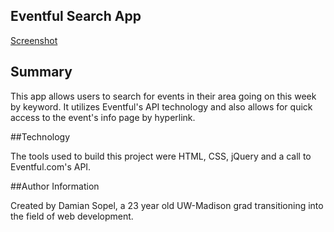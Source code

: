 ## Eventful Search App

[Screenshot](http://imgur.com/a/BR5tF)

## Summary

This app allows users to search for events in their area going on this week by keyword. It utilizes Eventful's API technology and also allows for quick access to the event's info page by hyperlink.

##Technology

The tools used to build this project were HTML, CSS, jQuery and a call to Eventful.com's API.

##Author Information

Created by Damian Sopel, a 23 year old UW-Madison grad transitioning into the field of web development.
